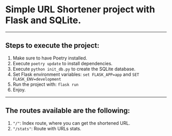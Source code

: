 # **Simple URL Shortener project with Flask and SQLite.**
___
## Steps to execute the project:
1. Make sure to have Poetry installed.
2. Execute `poetry update` to install dependencies.
3. Execute `python init_db.py` to create the SQLite database.
4. Set Flask environment variables: `set FLASK_APP=app` and `SET FLASK_ENV=development`
5. Run the project with: `flask run`
6. Enjoy.
___
## The routes available are the following:
1. `"/"`: Index route, where you can get the shortened URL.
2. `"/stats"`: Route with URLs stats.